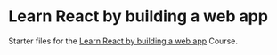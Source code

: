 # Learn React by building a web app

Starter files for the <a href="https://udilia.com/courses/learn-react-by-building-a-web-app">Learn React by building a web app</a> Course.

